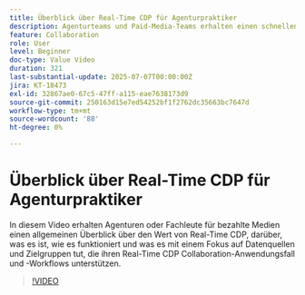 ```yaml
---
title: Überblick über Real-Time CDP für Agenturpraktiker
description: Agenturteams und Paid-Media-Teams erhalten einen schnellen Einblick in Real-Time CDP, was es ist, wie es funktioniert und wie Datenquellen und Zielgruppen Workflows für die Zusammenarbeit unterstützen.
feature: Collaboration
role: User
level: Beginner
doc-type: Value Video
duration: 321
last-substantial-update: 2025-07-07T00:00:00Z
jira: KT-18473
exl-id: 32867ae0-67c5-47ff-a115-eae7638173d9
source-git-commit: 250163d15e7ed54252bf1f2762dc35663bc7647d
workflow-type: tm+mt
source-wordcount: '88'
ht-degree: 0%

---
```


# Überblick über Real-Time CDP für Agenturpraktiker

In diesem Video erhalten Agenturen oder Fachleute für bezahlte Medien einen allgemeinen Überblick über den Wert von Real-Time CDP, darüber, was es ist, wie es funktioniert und was es mit einem Fokus auf Datenquellen und Zielgruppen tut, die ihren Real-Time CDP Collaboration-Anwendungsfall und -Workflows unterstützen.

>[!VIDEO](https://video.tv.adobe.com/v/3464657/?learn=on&enablevpops)
